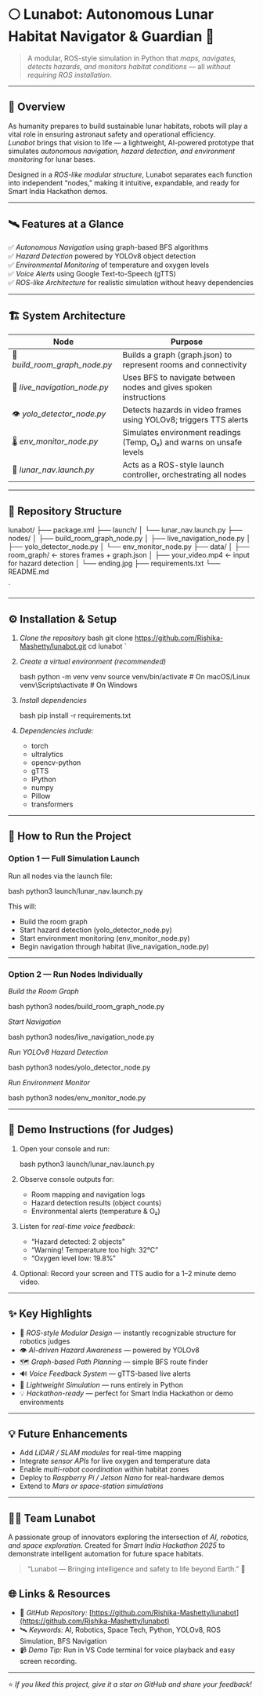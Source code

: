 # 🌕 Lunabot: Autonomous Lunar Habitat Navigator & Guardian 🚀

> A modular, ROS-style simulation in Python that *maps, navigates, detects hazards, and monitors habitat conditions* — all *without requiring ROS installation*.

---

## 🧠 Overview

As humanity prepares to build sustainable lunar habitats, robots will play a vital role in ensuring astronaut safety and operational efficiency.  
*Lunabot* brings that vision to life — a lightweight, AI-powered prototype that simulates *autonomous navigation, hazard detection, and environment monitoring* for lunar bases.

Designed in a *ROS-like modular structure*, Lunabot separates each function into independent “nodes,” making it intuitive, expandable, and ready for Smart India Hackathon demos.  

---

## 🛰 Features at a Glance

✅ *Autonomous Navigation* using graph-based BFS algorithms  
✅ *Hazard Detection* powered by YOLOv8 object detection  
✅ *Environmental Monitoring* of temperature and oxygen levels  
✅ *Voice Alerts* using Google Text-to-Speech (gTTS)  
✅ *ROS-like Architecture* for realistic simulation without heavy dependencies  

---

## 🏗 System Architecture

| Node | Purpose |
|------|----------|
| 🧱 *build_room_graph_node.py* | Builds a graph (graph.json) to represent rooms and connectivity |
| 🧭 *live_navigation_node.py* | Uses BFS to navigate between nodes and gives spoken instructions |
| 👁 *yolo_detector_node.py* | Detects hazards in video frames using YOLOv8; triggers TTS alerts |
| 🌡 *env_monitor_node.py* | Simulates environment readings (Temp, O₂) and warns on unsafe levels |
| 🚀 *lunar_nav.launch.py* | Acts as a ROS-style launch controller, orchestrating all nodes |

---

## 📁 Repository Structure



lunabot/
├── package.xml
├── launch/
│   └── lunar_nav.launch.py
├── nodes/
│   ├── build_room_graph_node.py
│   ├── live_navigation_node.py
│   ├── yolo_detector_node.py
│   └── env_monitor_node.py
├── data/
│   ├── room_graph/        ← stores frames + graph.json
│   ├── your_video.mp4     ← input for hazard detection
│   └── ending.jpg
├── requirements.txt
└── README.md

`

---

## ⚙ Installation & Setup

1. *Clone the repository*
   bash
   git clone https://github.com/Rishika-Mashetty/lunabot.git
   cd lunabot
`

2. *Create a virtual environment (recommended)*

   bash
   python -m venv venv
   source venv/bin/activate      # On macOS/Linux
   venv\Scripts\activate         # On Windows
   

3. *Install dependencies*

   bash
   pip install -r requirements.txt
   

4. *Dependencies include:*

   * torch
   * ultralytics
   * opencv-python
   * gTTS
   * IPython
   * numpy
   * Pillow
   * transformers

---

## 🚀 How to Run the Project

### Option 1 — Full Simulation Launch

Run all nodes via the launch file:

bash
python3 launch/lunar_nav.launch.py


This will:

* Build the room graph
* Start hazard detection (yolo_detector_node.py)
* Start environment monitoring (env_monitor_node.py)
* Begin navigation through habitat (live_navigation_node.py)

---

### Option 2 — Run Nodes Individually

*Build the Room Graph*

bash
python3 nodes/build_room_graph_node.py


*Start Navigation*

bash
python3 nodes/live_navigation_node.py


*Run YOLOv8 Hazard Detection*

bash
python3 nodes/yolo_detector_node.py


*Run Environment Monitor*

bash
python3 nodes/env_monitor_node.py


---

## 🎥 Demo Instructions (for Judges)

1. Open your console and run:

   bash
   python3 launch/lunar_nav.launch.py
   
2. Observe console outputs for:

   * Room mapping and navigation logs
   * Hazard detection results (object counts)
   * Environmental alerts (temperature & O₂)
3. Listen for *real-time voice feedback*:

   * “Hazard detected: 2 objects”
   * “Warning! Temperature too high: 32°C”
   * “Oxygen level low: 19.8%”
4. Optional: Record your screen and TTS audio for a 1–2 minute demo video.

---

## ✨ Key Highlights

* 🧩 *ROS-style Modular Design* — instantly recognizable structure for robotics judges
* 👁 *AI-driven Hazard Awareness* — powered by YOLOv8
* 🗺 *Graph-based Path Planning* — simple BFS route finder
* 🔊 *Voice Feedback System* — gTTS-based live alerts
* 🧪 *Lightweight Simulation* — runs entirely in Python
* 💡 *Hackathon-ready* — perfect for Smart India Hackathon or demo environments

---

## 💡 Future Enhancements

* Add *LiDAR / SLAM modules* for real-time mapping
* Integrate *sensor APIs* for live oxygen and temperature data
* Enable *multi-robot coordination* within habitat zones
* Deploy to *Raspberry Pi / Jetson Nano* for real-hardware demos
* Extend to *Mars or space-station simulations*

---

## 👩‍🚀 Team Lunabot

A passionate group of innovators exploring the intersection of *AI, robotics, and space exploration*.
Created for *Smart India Hackathon 2025* to demonstrate intelligent automation for future space habitats.

> “Lunabot — Bringing intelligence and safety to life beyond Earth.” 🌌



## 🌐 Links & Resources

* 🔗 *GitHub Repository:* [https://github.com/Rishika-Mashetty/lunabot](https://github.com/Rishika-Mashetty/lunabot)
* 🛰 *Keywords:* AI, Robotics, Space Tech, Python, YOLOv8, ROS Simulation, BFS Navigation
* 📹 *Demo Tip:* Run in VS Code terminal for voice playback and easy screen recording.

---

⭐ *If you liked this project, give it a star on GitHub and share your feedback!*

```
